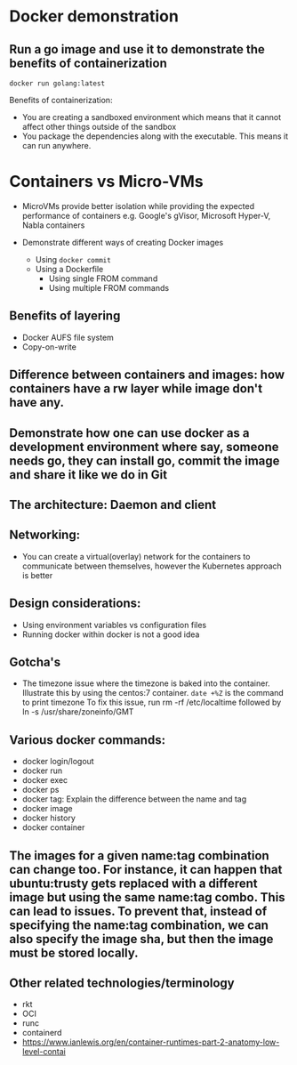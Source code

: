 # Docker demonstration

## Run a go image and use it to demonstrate the benefits of containerization
`docker run golang:latest`

Benefits of containerization:
 * You are creating a sandboxed environment which means that it cannot affect other things outside of the sandbox
 * You package the dependencies along with the executable. This means it can run anywhere.

# Containers vs Micro-VMs
 * MicroVMs provide better isolation while providing the expected performance of containers e.g. Google's gVisor, Microsoft Hyper-V, Nabla containers

* Demonstrate different ways of creating Docker images
  * Using `docker commit`
  * Using a Dockerfile
    * Using single FROM command
    * Using multiple FROM commands

## Benefits of layering
 * Docker AUFS file system
 * Copy-on-write

## Difference between containers and images: how containers have a rw layer while image don't have any.

## Demonstrate how one can use docker as a development environment where say, someone needs go, they can install go, commit the image and share it like we do in Git

## The architecture: Daemon and client

## Networking:
 * You can create a virtual(overlay) network for the containers to communicate between themselves, however the Kubernetes approach is better

## Design considerations:
 * Using environment variables vs configuration files
 * Running docker within docker is not a good idea

## Gotcha's
 * The timezone issue where the timezone is baked into the container. Illustrate this by using the centos:7 container. `date +%Z` is the command to print timezone
   To fix this issue, run rm -rf /etc/localtime followed by ln -s /usr/share/zoneinfo/GMT

## Various docker commands:
 * docker login/logout
 * docker run
 * docker exec
 * docker ps
 * docker tag: Explain the difference between the name and tag
 * docker image
 * docker history
 * docker container

## The images for a given name:tag combination can change too. For instance, it can happen that ubuntu:trusty gets replaced with a different image but using the same name:tag combo. This can lead to issues. To prevent that, instead of specifying the name:tag combination, we can also specify the image sha, but then the image must be stored locally. 

## Other related technologies/terminology
 * rkt
 * OCI
 * runc
 * containerd
 * https://www.ianlewis.org/en/container-runtimes-part-2-anatomy-low-level-contai
